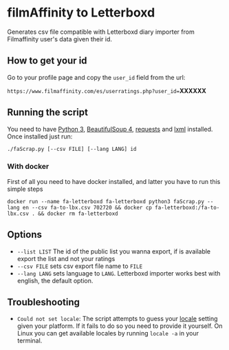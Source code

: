 # filmAffinity to Letterboxd

Generates csv file compatible with Letterboxd diary importer from Filmaffinity user's data given their id.

## How to get your id

Go to your profile page and copy the `user_id` field from the url:

`https://www.filmaffinity.com/es/userratings.php?user_id=`**XXXXXX**

## Running the script

You need to have [Python 3](https://www.python.org/downloads), [BeautifulSoup 4](https://www.crummy.com/software/BeautifulSoup/bs4/doc/#installing-beautiful-soup), [requests](https://requests.readthedocs.io/en/master/) and [lxml](https://lxml.de/) installed. Once installed just run:

``` sh
./faScrap.py [--csv FILE] [--lang LANG] id
```

### With docker

First of all you need to have docker installed, and latter you have to run this simple steps

`docker run --name fa-letterboxd fa-letterboxd python3 faScrap.py --lang en --csv fa-to-lbx.csv 702720 && docker cp fa-letterboxd:/fa-to-lbx.csv . && docker rm fa-letterboxd`

## Options

- `--list LIST` The id of the public list you wanna export, if is available export the list and not your ratings
- `--csv FILE` sets csv export file name to `FILE`
- `--lang LANG` sets language to `LANG`. Letterboxd importer works best with english, the default option.

## Troubleshooting

- `Could not set locale`: The script attempts to guess your [locale](https://en.wikipedia.org/wiki/Locale_(computer_software)) setting given your platform. If it fails to do so you need to provide it yourself. On Linux you can get available locales by running `locale -a` in your terminal.
